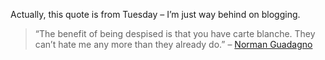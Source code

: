 Actually, this quote is from Tuesday – I’m just way behind on blogging.

> “The benefit of being despised is that you have carte blanche. They
> can’t hate me any more than they already do.” – [Norman
> Guadagno](http://atlasbrandview.blogspot.com/)
